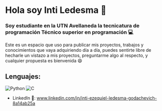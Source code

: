 # Hola soy Inti Ledesma 👋
### Soy estudiante en la UTN Avellaneda la tecnicatura de programación Técnico superior en programación 💻

Este es un espacio que uso para publicar mis proyectos, trabajos y conocimientos que vaya adquiriendo día a día,
puedes sentirte libre de hecharle un vistazo a mis proyectos, preguntarme algo al respecto, y cualquier propuesta es bienvenida 😄

## Lenguajes:
![Python](https://user-images.githubusercontent.com/98592549/235554113-b310d0d6-0085-4ac8-a56b-94e50a1f1c43.png)
![C](https://user-images.githubusercontent.com/98592549/235553665-33d4d34b-a178-4c1d-95c4-36349e438973.png)

- LinkedIn 💼: www.linkedin.com/in/inti-ezequiel-ledesma-godachevich-8a14ab25a

